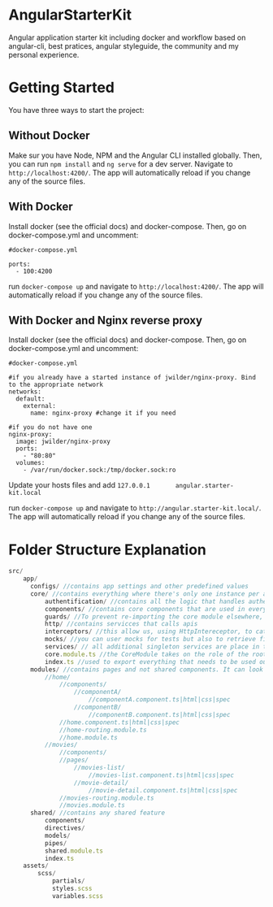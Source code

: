 # AngularStarterKit

Angular application starter kit including docker and workflow based on angular-cli, best pratices, angular styleguide, the community and my personal experience.


# Getting Started

You have three ways to start the project:

## Without Docker
Make sur you have Node, NPM and the Angular CLI installed globally. Then, you can run `npm install` and `ng serve` for a dev server. Navigate to `http://localhost:4200/`. The app will automatically reload if you change any of the source files.

## With Docker
Install docker (see the official docs) and docker-compose. Then, go on docker-compose.yml and uncomment:
```
#docker-compose.yml

ports:
  - 100:4200
```

run `docker-compose up` and navigate to `http://localhost:4200/`. The app will automatically reload if you change any of the source files.

## With Docker and Nginx reverse proxy
Install docker (see the official docs) and docker-compose. Then, go on docker-compose.yml and uncomment:
```
#docker-compose.yml

#if you already have a started instance of jwilder/nginx-proxy. Bind to the appropriate network
networks:
  default:
    external:
      name: nginx-proxy #change it if you need

#if you do not have one
nginx-proxy:
  image: jwilder/nginx-proxy
  ports:
    - "80:80"
  volumes:
    - /var/run/docker.sock:/tmp/docker.sock:ro
```

Update your hosts files and add `127.0.0.1       angular.starter-kit.local`

run `docker-compose up` and navigate to `http://angular.starter-kit.local/`. The app will automatically reload if you change any of the source files.

# Folder Structure Explanation
```javascript
src/
    app/
      configs/ //contains app settings and other predefined values
      core/ //contains everything where there's only one instance per application
          authentification/ //contains all the logic that handles authentication-cycle
          components/ //contains core components that are used in every page of the app like footer or header
          guards/ //To prevent re-importing the core module elsewhere, you should also add a guard for it in the core module’ constructor. It also contains all app guards like the ones that protect different routes
          http/ //contains servicces that calls apis
          interceptors/ //this allow us, using HttpIntereceptor, to catch and modify requests and responses from our API calls
          mocks/ //you can user mocks for tests but also to retrieve fictional data until the back is set up
          services/ // all additional singleton services are place in this folder
          core.module.ts //the CoreModule takes on the role of the root AppModule, but is not the one which get bootstrapped by Angular at run-time
          index.ts //used to export everything that needs to be used outside core module
      modules/ //contains pages and not shared components. It can look like:
          //home/
              //components/
                  //componentA/
                      //componentA.component.ts|html|css|spec
                  //componentB/
                      //componentB.component.ts|html|css|spec
              //home.component.ts|html|css|spec
              //home-routing.module.ts
              //home.module.ts
          //movies/
              //components/
              //pages/
                  //movies-list/
                      //movies-list.component.ts|html|css|spec
                  //movie-detail/
                      //movie-detail.component.ts|html|css|spec
              //movies-routing.module.ts
              //movies.module.ts
      shared/ //contains any shared feature
          components/
          directives/
          models/
          pipes/
          shared.module.ts
          index.ts
    assets/
        scss/
            partials/
            styles.scss
            variables.scss
```
